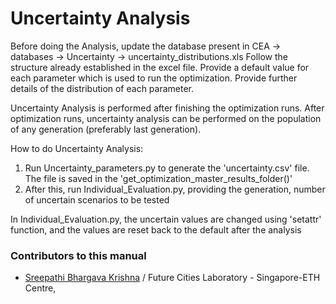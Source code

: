 # Uncertainty Analysis

Before doing the Analysis, update the database present in CEA -> databases -> Uncertainty -> uncertainty_distributions.xls
Follow the structure already established in the excel file. Provide a default value for each parameter which is used to run
the optimization. Provide further details of the distribution of each parameter.

Uncertainty Analysis is performed after finishing the optimization runs. After optimization runs, uncertainty analysis
can be performed on the population of any generation (preferably last generation).

How to do Uncertainty Analysis:

1. Run Uncertainty_parameters.py to generate the 'uncertainty.csv' file. The file is saved in the 'get_optimization_master_results_folder()'
2. After this, run Individual_Evaluation.py, providing the generation, number of uncertain scenarios to be tested

In Individual_Evaluation.py, the uncertain values are changed using 'setattr' function, and the values are reset back to the default after the analysis

### Contributors to this manual
* [Sreepathi Bhargava Krishna](http://www.fcl.ethz.ch/people/Researchers/SreepathiKrishna.html/) / Future Cities Laboratory - Singapore-ETH Centre,

